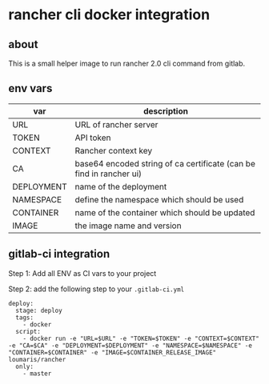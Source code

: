 # rancher cli docker integration

## about

This is a small helper image to run rancher 2.0 cli command from gitlab.

## env vars

| var        | description                                                         |
|------------|---------------------------------------------------------------------|
| URL        | URL of rancher server                                               |
| TOKEN      | API token                                                           |
| CONTEXT    | Rancher context key                                                 |
| CA         | base64 encoded string of ca certificate (can be find in rancher ui) |
| DEPLOYMENT | name of the deployment                                              |
| NAMESPACE  | define the namespace which should be used                           |
| CONTAINER  | name of the container which should be updated                       |
| IMAGE      | the image name and version                                          |


## gitlab-ci integration

Step 1: Add all ENV as CI vars to your project

Step 2: add the following step to your `.gitlab-ci.yml`

```
deploy:
  stage: deploy
  tags:
    - docker
  script:
    - docker run -e "URL=$URL" -e "TOKEN=$TOKEN" -e "CONTEXT=$CONTEXT" -e "CA=$CA" -e "DEPLOYMENT=$DEPLOYMENT" -e "NAMESPACE=$NAMESPACE" -e "CONTAINER=$CONTAINER" -e "IMAGE=$CONTAINER_RELEASE_IMAGE" loumaris/rancher
  only:
    - master
```